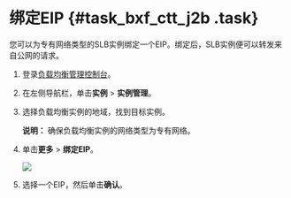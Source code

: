 # 绑定EIP {#task_bxf_ctt_j2b .task}

您可以为专有网络类型的SLB实例绑定一个EIP。绑定后，SLB实例便可以转发来自公网的请求。

1.  登录[负载均衡管理控制台](https://slb.console.aliyun.com/slb/cn-hangzhou)。 
2.  在左侧导航栏，单击**实例** \> **实例管理**。 
3.  选择负载均衡实例的地域，找到目标实例。 

    **说明：** 确保负载均衡实例的网络类型为专有网络。

4.  单击**更多** \> **绑定EIP**。 

    ![](http://static-aliyun-doc.oss-cn-hangzhou.aliyuncs.com/assets/img/16155/15640472057389_zh-CN.png)

5.  选择一个EIP，然后单击**确认**。 


